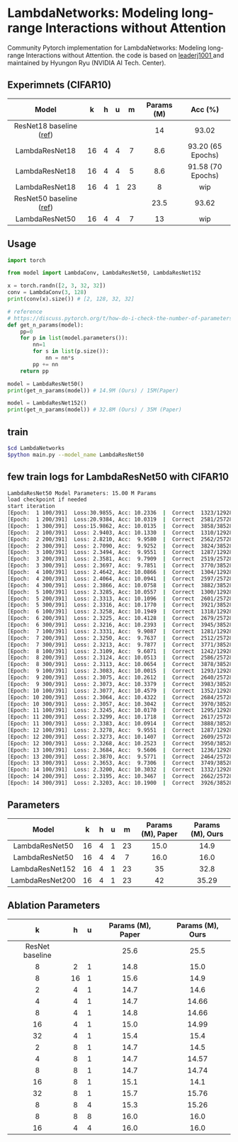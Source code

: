# LambdaNetworks: Modeling long-range Interactions without Attention

Community Pytorch implementation for <a herf="https://openreview.net/pdf?id=xTJEN-ggl1b" > LambdaNetworks: Modeling long-range Interactions without Attention</a>. the code is based on <a href="https://github.com/leaderj1001/LambdaNetworks"> leaderj1001 </a> and maintained by Hyungon Ryu (NVIDIA AI Tech. Center).  

## Experimnets (CIFAR10)

| Model | k | h | u | m | Params (M) | Acc (%) |
|:-:|:-:|:-:|:-:|:-:|:-:|:-:|
| ResNet18 baseline ([ref](https://github.com/kuangliu/pytorch-cifar)) ||||| 14 | 93.02
| LambdaResNet18 | 16 | 4 | 4 | 7 | 8.6 | 93.20 (65 Epochs) |
| LambdaResNet18 | 16 | 4 | 4 | 5 | 8.6 | 91.58 (70 Epochs) |
| LambdaResNet18 | 16 | 4 | 1 | 23 | 8 | wip |
| ResNet50 baseline ([ref](https://github.com/kuangliu/pytorch-cifar)) ||||| 23.5 | 93.62 |
| LambdaResNet50 | 16 | 4 | 4 | 7 | 13 | wip |

## Usage
```python
import torch

from model import LambdaConv, LambdaResNet50, LambdaResNet152

x = torch.randn([2, 3, 32, 32])
conv = LambdaConv(3, 128)
print(conv(x).size()) # [2, 128, 32, 32]

# reference
# https://discuss.pytorch.org/t/how-do-i-check-the-number-of-parameters-of-a-model/4325
def get_n_params(model):
    pp=0
    for p in list(model.parameters()):
        nn=1
        for s in list(p.size()):
            nn = nn*s
        pp += nn
    return pp

model = LambdaResNet50()
print(get_n_params(model)) # 14.9M (Ours) / 15M(Paper)

model = LambdaResNet152()
print(get_n_params(model)) # 32.8M (Ours) / 35M (Paper)
```

## train

```bash
$cd LambdaNetworks
$python main.py --model_name LambdaResNet50
```

## few train logs for LambdaResNet50 with CIFAR10
```bash
LambdaResNet50 Model Parameters: 15.00 M Params
load checkpoint if needed
start iteration
[Epoch:  1 100/391]  Loss:30.9855, Acc: 10.2336  |  Correct  1323/12928   | 0.13sec/iter  12.72sec/100iter 
[Epoch:  1 200/391]  Loss:20.9384, Acc: 10.0319  |  Correct  2581/25728   | 0.13sec/iter  13.12sec/100iter 
[Epoch:  1 300/391]  Loss:15.9862, Acc: 10.0135  |  Correct  3858/38528   | 0.13sec/iter  12.77sec/100iter  52.15sec/epoch | eval | Acc: 10.120  |  1012 / 10000   | 3.83sec/eval | Best Model Saving... | Learning Rate:[0.1] -->[0.09755307053217621]
[Epoch:  2 100/391]  Loss: 2.9403, Acc: 10.1330  |  Correct  1310/12928   | 0.13sec/iter  12.78sec/100iter 
[Epoch:  2 200/391]  Loss: 2.8210, Acc:  9.9580  |  Correct  2562/25728   | 0.13sec/iter  12.77sec/100iter 
[Epoch:  2 300/391]  Loss: 2.7090, Acc:  9.9252  |  Correct  3824/38528   | 0.13sec/iter  12.85sec/100iter  52.47sec/epoch | eval | Acc: 10.080  |  1008 / 10000   | 3.87sec/eval | Learning Rate:[0.09755307053217621] -->[0.0904518046337755]
[Epoch:  3 100/391]  Loss: 2.3494, Acc:  9.9551  |  Correct  1287/12928   | 0.13sec/iter  13.45sec/100iter 
[Epoch:  3 200/391]  Loss: 2.3581, Acc:  9.7909  |  Correct  2519/25728   | 0.13sec/iter  12.70sec/100iter 
[Epoch:  3 300/391]  Loss: 2.3697, Acc:  9.7851  |  Correct  3770/38528   | 0.13sec/iter  12.77sec/100iter  52.51sec/epoch | eval | Acc: 10.050  |  1005 / 10000   | 3.85sec/eval | Learning Rate:[0.0904518046337755] -->[0.0793913236883622]
[Epoch:  4 100/391]  Loss: 2.4642, Acc: 10.0866  |  Correct  1304/12928   | 0.13sec/iter  12.78sec/100iter 
[Epoch:  4 200/391]  Loss: 2.4064, Acc: 10.0941  |  Correct  2597/25728   | 0.13sec/iter  13.00sec/100iter 
[Epoch:  4 300/391]  Loss: 2.3866, Acc: 10.0758  |  Correct  3882/38528   | 0.13sec/iter  12.87sec/100iter  52.59sec/epoch | eval | Acc: 10.110  |  1011 / 10000   | 3.90sec/eval | Learning Rate:[0.0793913236883622] -->[0.0654543046337755]
[Epoch:  5 100/391]  Loss: 2.3285, Acc: 10.0557  |  Correct  1300/12928   | 0.13sec/iter  13.12sec/100iter 
[Epoch:  5 200/391]  Loss: 2.3313, Acc: 10.1096  |  Correct  2601/25728   | 0.13sec/iter  13.06sec/100iter 
[Epoch:  5 300/391]  Loss: 2.3316, Acc: 10.1770  |  Correct  3921/38528   | 0.13sec/iter  12.77sec/100iter  52.54sec/epoch | eval | Acc: 10.170  |  1017 / 10000   | 3.85sec/eval | Best Model Saving... | Learning Rate:[0.0654543046337755] -->[0.05000500000000001]
[Epoch:  6 100/391]  Loss: 2.3258, Acc: 10.1949  |  Correct  1318/12928   | 0.13sec/iter  12.84sec/100iter 
[Epoch:  6 200/391]  Loss: 2.3225, Acc: 10.4128  |  Correct  2679/25728   | 0.13sec/iter  12.83sec/100iter 
[Epoch:  6 300/391]  Loss: 2.3216, Acc: 10.2393  |  Correct  3945/38528   | 0.13sec/iter  12.89sec/100iter  52.60sec/epoch | eval | Acc: 10.010  |  1001 / 10000   | 3.87sec/eval | Learning Rate:[0.05000500000000001] -->[0.03455569536622451]
[Epoch:  7 100/391]  Loss: 2.3331, Acc:  9.9087  |  Correct  1281/12928   | 0.13sec/iter  12.86sec/100iter 
[Epoch:  7 200/391]  Loss: 2.3250, Acc:  9.7637  |  Correct  2512/25728   | 0.13sec/iter  12.87sec/100iter 
[Epoch:  7 300/391]  Loss: 2.3213, Acc:  9.7877  |  Correct  3771/38528   | 0.13sec/iter  12.86sec/100iter  52.53sec/epoch | eval | Acc: 10.170  |  1017 / 10000   | 3.87sec/eval | Learning Rate:[0.03455569536622451] -->[0.020618676311637812]
[Epoch:  8 100/391]  Loss: 2.3109, Acc:  9.6071  |  Correct  1242/12928   | 0.13sec/iter  13.09sec/100iter 
[Epoch:  8 200/391]  Loss: 2.3124, Acc: 10.0513  |  Correct  2586/25728   | 0.13sec/iter  12.83sec/100iter 
[Epoch:  8 300/391]  Loss: 2.3113, Acc: 10.0654  |  Correct  3878/38528   | 0.13sec/iter  12.74sec/100iter  52.60sec/epoch | eval | Acc: 10.130  |  1013 / 10000   | 3.89sec/eval | Learning Rate:[0.020618676311637812] -->[0.009558195366224508]
[Epoch:  9 100/391]  Loss: 2.3083, Acc: 10.0015  |  Correct  1293/12928   | 0.13sec/iter  12.77sec/100iter 
[Epoch:  9 200/391]  Loss: 2.3075, Acc: 10.2612  |  Correct  2640/25728   | 0.13sec/iter  12.81sec/100iter 
[Epoch:  9 300/391]  Loss: 2.3073, Acc: 10.3379  |  Correct  3983/38528   | 0.13sec/iter  12.98sec/100iter  52.48sec/epoch | eval | Acc: 10.140  |  1014 / 10000   | 3.87sec/eval | Learning Rate:[0.009558195366224508] -->[0.0024569294678237993]
[Epoch: 10 100/391]  Loss: 2.3077, Acc: 10.4579  |  Correct  1352/12928   | 0.13sec/iter  12.92sec/100iter 
[Epoch: 10 200/391]  Loss: 2.3064, Acc: 10.4322  |  Correct  2684/25728   | 0.13sec/iter  12.84sec/100iter 
[Epoch: 10 300/391]  Loss: 2.3057, Acc: 10.3042  |  Correct  3970/38528   | 0.13sec/iter  13.11sec/100iter  52.44sec/epoch | eval | Acc: 10.020  |  1002 / 10000   | 3.87sec/eval | Learning Rate:[0.0024569294678237993] -->[0.1]
[Epoch: 11 100/391]  Loss: 2.3245, Acc: 10.0170  |  Correct  1295/12928   | 0.13sec/iter  12.90sec/100iter 
[Epoch: 11 200/391]  Loss: 2.3299, Acc: 10.1718  |  Correct  2617/25728   | 0.13sec/iter  12.80sec/100iter 
[Epoch: 11 300/391]  Loss: 2.3383, Acc: 10.0914  |  Correct  3888/38528   | 0.13sec/iter  12.80sec/100iter  52.42sec/epoch | eval | Acc: 10.130  |  1013 / 10000   | 3.85sec/eval | Learning Rate:[0.1] -->[0.09938447858805392]
[Epoch: 12 100/391]  Loss: 2.3278, Acc:  9.9551  |  Correct  1287/12928   | 0.13sec/iter  12.91sec/100iter 
[Epoch: 12 200/391]  Loss: 2.3273, Acc: 10.1407  |  Correct  2609/25728   | 0.13sec/iter  12.91sec/100iter 
[Epoch: 12 300/391]  Loss: 2.3268, Acc: 10.2523  |  Correct  3950/38528   | 0.13sec/iter  12.81sec/100iter  52.55sec/epoch | eval | Acc: 10.120  |  1012 / 10000   | 3.87sec/eval | Learning Rate:[0.09938447858805392] -->[0.09755307053217621]
[Epoch: 13 100/391]  Loss: 2.3684, Acc:  9.5606  |  Correct  1236/12928   | 0.13sec/iter  12.89sec/100iter 
[Epoch: 13 200/391]  Loss: 2.3870, Acc:  9.5771  |  Correct  2464/25728   | 0.13sec/iter  12.90sec/100iter 
[Epoch: 13 300/391]  Loss: 2.3653, Acc:  9.7306  |  Correct  3749/38528   | 0.13sec/iter  13.10sec/100iter  52.43sec/epoch | eval | Acc: 10.070  |  1007 / 10000   | 3.86sec/eval | Learning Rate:[0.09755307053217621] -->[0.09455087117679745]
[Epoch: 14 100/391]  Loss: 2.3200, Acc: 10.3032  |  Correct  1332/12928   | 0.13sec/iter  12.98sec/100iter 
[Epoch: 14 200/391]  Loss: 2.3195, Acc: 10.3467  |  Correct  2662/25728   | 0.13sec/iter  12.86sec/100iter 
[Epoch: 14 300/391]  Loss: 2.3203, Acc: 10.1900  |  Correct  3926/38528   | 0.13sec/iter  12.78sec/100iter  52.55sec/epoch | eval | Acc: 10.140  |  1014 / 10000   | 3.85sec/eval | Learning Rate:[0.09455087117679745] -->[0.0904518046337755]
```



## Parameters
| Model | k | h | u | m | Params (M), Paper | Params (M), Ours |
|:-:|:-:|:-:|:-:|:-:|:-:|:-:|
|LambdaResNet50| 16 | 4 | 1 | 23 | 15.0 | 14.9 |
|LambdaResNet50| 16 | 4 | 4 | 7 | 16.0 | 16.0 |
|LambdaResNet152| 16 | 4 | 1 | 23 | 35 | 32.8 |
|LambdaResNet200| 16 | 4 | 1 | 23 | 42 | 35.29 |

## Ablation Parameters
| k | h | u | Params (M), Paper | Params (M), Ours |
|:-:|:-:|:-:|:-:|:-:|
| ResNet baseline ||| 25.6 | 25.5
| 8 | 2 | 1 | 14.8 | 15.0 |
| 8 | 16 | 1 | 15.6 | 14.9 |
| 2 | 4 | 1 | 14.7 | 14.6 |
| 4 | 4 | 1 | 14.7 | 14.66 |
| 8 | 4 | 1 | 14.8 | 14.66 |
| 16 | 4 | 1 | 15.0 | 14.99 |
| 32 | 4 | 1 | 15.4 | 15.4 |
| 2 | 8 | 1 | 14.7 | 14.5 |
| 4 | 8 | 1 | 14.7 | 14.57 |
| 8 | 8 | 1 | 14.7 | 14.74 |
| 16 | 8 | 1 | 15.1 | 14.1 |
| 32 | 8 | 1 | 15.7 | 15.76 |
| 8 | 8 | 4 | 15.3 | 15.26 |
| 8 | 8 | 8 | 16.0 | 16.0 |
| 16 | 4 | 4 | 16.0 | 16.0 |
